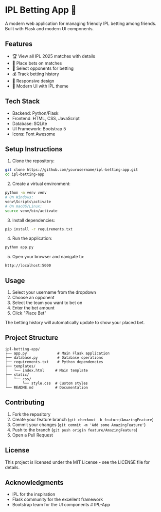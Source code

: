 # IPL Betting App 🏏

A modern web application for managing friendly IPL betting among friends. Built with Flask and modern UI components.

## Features

- 🏆 View all IPL 2025 matches with details
- 🎯 Place bets on matches
- 👥 Select opponents for betting
- 💰 Track betting history
- 📱 Responsive design
- 🎨 Modern UI with IPL theme

## Tech Stack

- Backend: Python/Flask
- Frontend: HTML, CSS, JavaScript
- Database: SQLite
- UI Framework: Bootstrap 5
- Icons: Font Awesome

## Setup Instructions

1. Clone the repository:
```bash
git clone https://github.com/yourusername/ipl-betting-app.git
cd ipl-betting-app
```

2. Create a virtual environment:
```bash
python -m venv venv
# On Windows:
venv\Scripts\activate
# On macOS/Linux:
source venv/bin/activate
```

3. Install dependencies:
```bash
pip install -r requirements.txt
```

4. Run the application:
```bash
python app.py
```

5. Open your browser and navigate to:
```
http://localhost:5000
```

## Usage

1. Select your username from the dropdown
2. Choose an opponent
3. Select the team you want to bet on
4. Enter the bet amount
5. Click "Place Bet"

The betting history will automatically update to show your placed bet.

## Project Structure

```
ipl-betting-app/
├── app.py              # Main Flask application
├── database.py         # Database operations
├── requirements.txt    # Python dependencies
├── templates/         
│   └── index.html     # Main template
├── static/            
│   └── css/          
│       └── style.css  # Custom styles
└── README.md          # Documentation
```

## Contributing

1. Fork the repository
2. Create your feature branch (`git checkout -b feature/AmazingFeature`)
3. Commit your changes (`git commit -m 'Add some AmazingFeature'`)
4. Push to the branch (`git push origin feature/AmazingFeature`)
5. Open a Pull Request

## License

This project is licensed under the MIT License - see the LICENSE file for details.

## Acknowledgments

- IPL for the inspiration
- Flask community for the excellent framework
- Bootstrap team for the UI components # IPL-App
